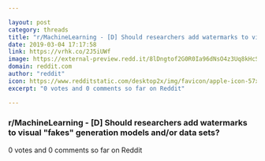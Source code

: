 ```yaml
---

layout: post
category: threads
title: "r/MachineLearning - [D] Should researchers add watermarks to visual \"fakes\" generation models and/or data sets?"
date: 2019-03-04 17:17:58
link: https://vrhk.co/2J5iUWf
image: https://external-preview.redd.it/8lDngtof2G0R0Ia96dNsO4z3Uq8kHcScSaM0vBSqlvI.jpg?auto=webp&s=34b9c9897cea2ff8a5fd8b1f5c2a7925ad6a543b
domain: reddit.com
author: "reddit"
icon: https://www.redditstatic.com/desktop2x/img/favicon/apple-icon-57x57.png
excerpt: "0 votes and 0 comments so far on Reddit"

---
```


### r/MachineLearning - [D] Should researchers add watermarks to visual "fakes" generation models and/or data sets?

0 votes and 0 comments so far on Reddit